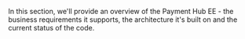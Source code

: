 In this section, we'll provide an overview of the Payment Hub EE - the business requirements it supports, the architecture it's built on and the current status of the code. 

